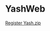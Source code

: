 # YashWeb
[Register Yash.zip](https://github.com/raiy0903/YashWeb/files/10043369/Register.Yash.zip)



